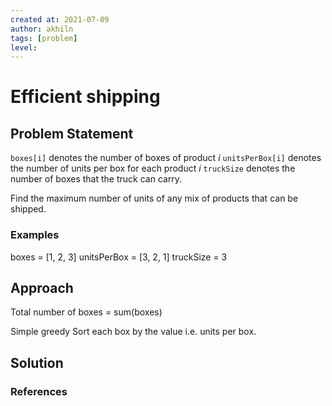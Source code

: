 ```yaml
---
created at: 2021-07-09 
author: akhiln
tags: [problem]
level: 
---
```


# Efficient shipping 
## Problem Statement
`boxes[i]` denotes the number of boxes of product $i$
`unitsPerBox[i]` denotes the number of units per box for each product $i$
`truckSize` denotes the number of boxes that the truck can carry. 

Find the maximum number of units of any mix of products that can be shipped. 


### Examples
boxes = [1, 2, 3]
unitsPerBox = [3, 2, 1]
truckSize = 3

## Approach
Total number of boxes = sum(boxes)

Simple greedy
Sort each box by the value i.e. units per box. 

## Solution

### References

